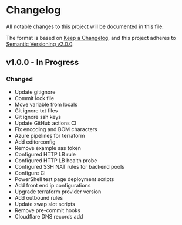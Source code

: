 # Changelog

All notable changes to this project will be documented in this file.

The format is based on [Keep a Changelog](https://keepachangelog.com/en/1.0.0/),
and this project adheres to [Semantic Versioning v2.0.0](https://semver.org/spec/v2.0.0.html).

## v1.0.0 - In Progress

### Changed

- Update gitignore
- Commit lock file
- Move variable from locals
- Git ignore txt files
- Git ignore ssh keys
- Update GitHub actions CI
- Fix encoding and BOM characters
- Azure pipelines for terraform
- Add editorconfig
- Remove example sas token
- Configured HTTP LB rule
- Configured HTTP LB health probe
- Configured SSH NAT rules for backend pools
- Configure CI
- PowerShell test page deployment scripts
- Add front end ip configurations
- Upgrade terraform provider version
- Add outbound rules
- Update swap slot scripts
- Remove pre-commit hooks
- Cloudflare DNS records add
